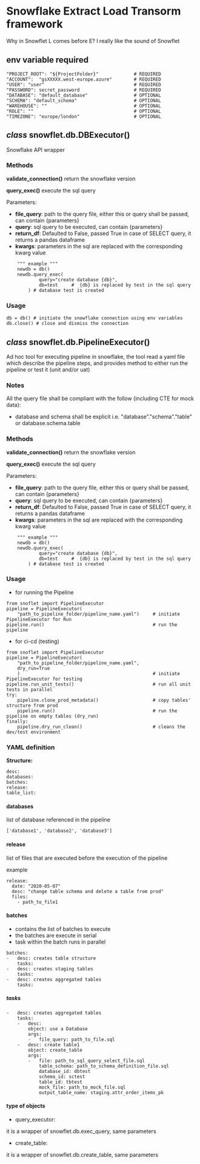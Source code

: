 # Snowflake Extract Load Transorm framework  
Why in Snowflet L comes before E? I really like the sound of Snowflet

## env variable required
```
"PROJECT_ROOT": "${ProjectFolder}"             # REQUIRED
"ACCOUNT":  "gsXXXXX.west-europe.azure"        # REQUIRED
"USER": "user"                                 # REQUIRED
"PASSWORD": secret_password                    # REQUIRED
"DATABASE": "default_database"                 # OPTIONAL
"SCHEMA": "default_schema"                     # OPTIONAL
"WAREHOUSE": ""                                # OPTIONAL
"ROLE": ""                                     # OPTIONAL
"TIMEZONE": "europe/london"                    # OPTIONAL
```




## *class* snowflet.db.DBExecutor() <br />
Snowflake API wrapper <br />

### Methods
**validate_connection()** return the snowflake version <br />

**query_exec()** execute the sql query  <br />

Parameters:
- **file_query**: path to the query file, either this or query shall be passed, can contain {parameters} 
- **query**: sql query to be executed, can contain {parameters}  
- **return_df**: Defaulted to False, passed True in case of SELECT query, it returns a pandas dataframe 
- **kwargs**: parameters in the sql are replaced with the corresponding kwarg value
```
    """ example """
    newdb = db()
    newdb.query_exec(
            query="create database {db}",
            db=test     #  {db} is replaced by test in the sql query        
        ) # database test is created
```
### Usage
```
db = db() # initiate the snowflake connection using env variables
db.close() # close and dismiss the connection
```
## *class* snowflet.db.PipelineExecutor() <br />
Ad hoc tool for executing pipeline in snowflake, the tool read a yaml file which describe the pipeline steps, and provides method to either run the pipeline or test it (unit and/or uat) <br />

### Notes
All the query file shall be compliant with the follow (including CTE for mock data):
- database and schema shall be explicit i.e. "database"."schema"."table" or database.schema.table 



### Methods
**validate_connection()** return the snowflake version <br />

**query_exec()** execute the sql query  <br />

Parameters:
- **file_query**: path to the query file, either this or query shall be passed, can contain {parameters} 
- **query**: sql query to be executed, can contain {parameters}  
- **return_df**: Defaulted to False, passed True in case of SELECT query, it returns a pandas dataframe 
- **kwargs**: parameters in the sql are replaced with the corresponding kwarg value
```
    """ example """
    newdb = db()
    newdb.query_exec(
            query="create database {db}",
            db=test     #  {db} is replaced by test in the sql query        
        ) # database test is created
```
### Usage
- for running the Pipeline

```
from snoflet import PipelineExecutor
pipeline = PipelineExecutor(
    "path_to_pipeline_folder/pipeline_name.yaml")     # initiate PipelineExecutor for Run
pipeline.run()                                        # run the pipeline
```

- for ci-cd (testing)

```
from snoflet import PipelineExecutor
pipeline = PipelineExecutor(
    "path_to_pipeline_folder/pipeline_name.yaml", 
    dry_run=True
    )                                                 # initiate PipelineExecutor for testing
pipeline.run_unit_tests()                             # run all unit tests in parallel
try:
    pipeline.clone_prod_metadata()                    # copy tables' structure from prod
    pipeline.run()                                    # run the pipeline on empty tables (dry_run)
finally:
    pipeline.dry_run_clean()                          # cleans the dev/test environment
```

### YAML definition

**Structure:**

```
desc: 
databases: 
batches:    
release:
table_list:
```

#### databases

list of database referenced in the pipeline
```
['database1', 'database2', 'database3']
```
#### release 
list of files that are executed before the execution of the pipeline

example
```
release:
  date: "2020-05-07"
  desc: "change table schema and delete a table from prod"
  files:
    - path_to_file1
```

#### batches

- contains the list of batches to execute
- the batches are execute in serial
- task within the batch runs in parallel

```
batches:
-   desc: creates table structure
    tasks:
-   desc: creates staging tables
    tasks:
-   desc: creates aggregated tables
    tasks:
```

##### tasks
```
-   desc: creates aggregated tables
    tasks:
    -   desc: 
        object: use a Database
        args:
        -   file_query: path_to_file.sql
    -   desc: create table1
        object: create_table
        args:
        -   file: path_to_sql_query_select_file.sql
            table_schema: path_to_schema_definition_file.sql
            database_id: dbtest
            schema_id: sctest
            table_id: tbtest
            mock_file: path_to_mock_file.sql
            output_table_name: staging.attr_order_items_pk 
```
#### type of objects

- query_executor:

it is a wrapper of snowflet.db.exec_query, same parameters

- create_table:

it is a wrapper of snowflet.db.create_table, same parameters

